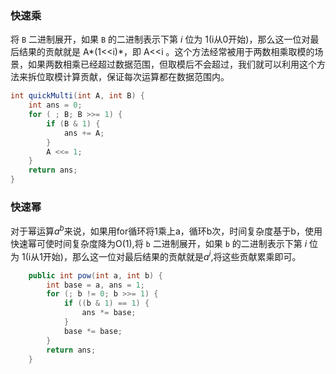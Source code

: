 ### 快速乘

将 `B` 二进制展开，如果 `B` 的二进制表示下第 *i* 位为 1(i从0开始)，那么这一位对最后结果的贡献就是 A*(1<<i)*，即 A<<i 。这个方法经常被用于两数相乘取模的场景，如果两数相乘已经超过数据范围，但取模后不会超过，我们就可以利用这个方法来拆位取模计算贡献，保证每次运算都在数据范围内。

```java
int quickMulti(int A, int B) {
    int ans = 0;
    for ( ; B; B >>= 1) {
        if (B & 1) {
            ans += A;
        }
        A <<= 1;
    }
    return ans;
}
```

### 快速幂

对于幂运算$a^b$来说，如果用for循环将1乘上a，循环b次，时间复杂度基于b，使用快速幂可使时间复杂度降为O(1),将 `b` 二进制展开，如果 `b` 的二进制表示下第 *i* 位为 1(i从1开始)，那么这一位对最后结果的贡献就是$a^i$,将这些贡献累乘即可。

```java
    public int pow(int a, int b) {
        int base = a, ans = 1;
        for (; b != 0; b >>= 1) {
            if ((b & 1) == 1) {
                ans *= base;
            }
            base *= base;
        }
        return ans;
    }
```

